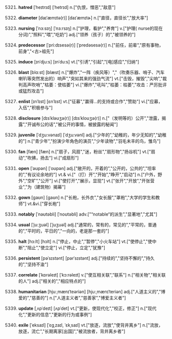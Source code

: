 5321. **hatred**
[ˈheɪtrɪd]  [ˈhetrɪd]
n.["仇恨，憎恶","敌意"]  

5322. **diameter**
[daɪˈæmɪtə(r)]  [daɪˈæmɪtɚ]
n.["直径，直径长","放大率"]  

5323. **nursing**
[ˈnɜ:sɪŋ]  [ˈnɜ:rsɪŋ]
n.["护理，看护","养育"]  v.["护理( nurse的现在分词)","照料","喂","吃奶"]  adj.["领养（孩子）的","被领养的"]  

5324. **predecessor**
[ˈpri:dɪsesə(r)]  [ˈpredəsesə(r)]
n.["前任，前辈","原有事物，前身","<古>祖先"]  

5325. **induce**
[ɪnˈdju:s]  [ɪnˈdu:s]
vt.["引诱","引起","[电]感应","归纳"]  

5326. **blast**
[blɑ:st]  [blæst]
n.["爆炸","一阵（疾风等）","（吹奏乐器、哨子、汽车喇叭等突然发出的）响声","突如其来的强劲气流"]  vt.["击毁，摧毁","尖响","裁判高声吹哨","枯萎：使枯萎"]  vi.["爆炸","吼叫","枯萎：枯萎","攻击：严厉批评或猛烈攻击"]  

5327. **enlist**
[ɪnˈlɪst]  [ɛnˈlɪst]
vt.["征募","赢得…的支持或合作","赞助"]  vi.["应募，入伍","积极参与"]  

5328. **disclosure**
[dɪsˈkləʊʒə(r)]  [dɪsˈkloʊʒə(r)]
n.["（发明等的）公开","泄露，揭露","开诚布公的话","被公开的事情，被披露的秘闻"]  

5329. **juvenile**
[ˈdʒu:vənaɪl]  [ˈdʒu:vənl]
adj.["少年的","幼稚的，年少无知的","幼稚的"]  n.["青少年","扮演少年角色的演员","少年读物","羽毛未丰的鸟，雏鸟"]  

5330. **fan**
[fæn]  [fæn]
n.["扇子，风扇","迷，粉丝","扇形物","扬谷机"]  vt.["扇动","吹拂，扬去"]  vi.["成扇形"]  

5331. **open**
[ˈəʊpən]  [ˈoʊpən]
adj.["敞开的，开着的","公开的，公共的","坦率的","有议论余地的"]  vt.& vi.["（打）开","开始","睁开","启动"]  n.["户外，野外","空旷","公开"]  vi.["使打开","展示，显现"]  vt.["张开","开放","开张营业","为（建筑物）揭幕"]  

5332. **gown**
[gaʊn]  [ɡaʊn]
n.["长袍，长外衣","女长服","罩袍","大学的学生和教师"]  vt.&vi.["穿长袍"]  

5333. **notably**
[ˈnəʊtəbli]  [ˈnoʊtəbli]
adv.["“notable“的派生","显著地","尤其"]  

5334. **usual**
[ˈju:ʒuəl]  [ˈjuʒuəl]
adj.["通常的，常有的，常见的","平常的，普通的","平时的，平日的","一向的，老是那一套的"]  

5335. **halt**
[hɔ:lt]  [hɔlt]
n.["停止，中止","暂停","小火车站"]  vt.["使停止","使中断","阻止","使立定"]  vi.["停止，立定","犹豫"]  

5336. **persistent**
[pəˈsɪstənt]  [pərˈsɪstənt]
adj.["持续的","坚持不懈的","持久的","坚持不渝"]  

5337. **correlate**
[ˈkɒrəleɪt]  [ˈkɔ:rəleɪt]
v.["使互相关联","联系"]  n.["相关物","相关联的人"]  adj.["相关的","相应特点的"]  

5338. **humanitarian**
[hju:ˌmænɪˈteəriən]  [hju:ˌmænɪˈteriən]
adj.["人道主义的","博爱的","慈善的"]  n.["人道主义者","慈善家","博爱主义者"]  

5339. **update**
[ˌʌpˈdeɪt]  [ʌpˈdet]
vt.["更新，使现代化","校正，修正"]  n.["现代化","更新的信息","更新的行为或事例"]  

5340. **exile**
[ˈeksaɪl]  [ˈɛɡˌzaɪl, ˈɛkˌsaɪl]
vt.["放逐，流放","使背井离乡"]  n.["流放，放逐，流亡","长期离家[出国]","被流放者，背井离乡者"]  

